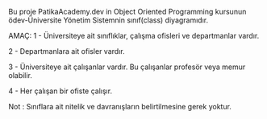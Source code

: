 Bu proje PatikaAcademy.dev in Object Oriented Programming kursunun ödev-Üniversite Yönetim Sistemnin sınıf(class) diyagramıdır.

AMAÇ:
1 - Üniversiteye ait sınıflıklar, çalışma ofisleri ve departmanlar vardır.

2 - Departmanlara ait ofisler vardır.

3 - Üniversiteye ait çalışanlar vardır. Bu çalışanlar profesör veya memur olabilir.

4 - Her çalışan bir ofiste çalışır.

Not : Sınıflara ait nitelik ve davranışların belirtilmesine gerek yoktur.


